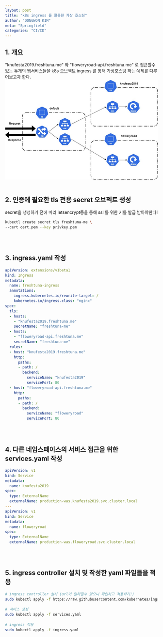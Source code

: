 ```yaml
---
layout: post
title: "k8s ingress 를 활용한 가상 호스팅"
author: "DONGWON KIM"
meta: "Springfield"
categories: "CI/CD"
---
```


## 1. 개요
"knufesta2019.freshtuna.me" 와 "floweryroad-api.freshtuna.me" 로 접근할수 있는 두개의 웹서비스들을 k8s 오브젝트 ingress 를 통해 가상호스팅 하는 예제를 다루어보고자 한다.
![Image Alt 텍스트](/img/2020/10/06/Ingress/virtual_hosting.jpg)
<br><br>

## 2. 인증에 필요한 tls 전용 secret 오브젝트 생성
secret을 생성하기 전에 미리 letsencrypt등을 통해 ssl 를 위한 키를 발급 받아야한다!

```sh
kubectl create secret tls freshtuna-me \
--cert cert.pem --key privkey.pem
```
<br><br>

## 3. ingress.yaml 작성
```yaml
apiVersion: extensions/v1beta1
kind: Ingress
metadata:
  name: freshtuna-ingress
  annotations:
    ingress.kubernetes.io/rewrite-target: /
    kubernetes.io/ingress.class: "nginx"
spec:
  tls:
  - hosts:
    - "knufesta2019.freshtuna.me"
    secretName: "freshtuna-me"
  - hosts:
    - "floweryroad-api.freshtuna.me"
    secretName: "freshtuna-me"
  rules:
  - host: "knufesta2019.freshtuna.me"
    http:
      paths:
      - path: /
        backend:
          serviceName: "knufesta2019"
          servicePort: 80
  - host: "floweryroad-api.freshtuna.me"
    http:
      paths:
      - path: /
        backend:
          serviceName: "floweryroad"
          servicePort: 80
```
<br><br>

## 4. 다른 네임스페이스의 서비스 접근을 위한 services.yaml 작성
```yaml
apiVersion: v1
kind: Service
metadata:
  name: knufesta2019
spec:
  type: ExternalName
  externalName: production-was.knufesta2019.svc.cluster.local
---
apiVersion: v1
kind: Service
metadata:
  name: floweryroad
spec:
  type: ExternalName
  externalName: production-was.floweryroad.svc.cluster.local
```
<br><br>

## 5. ingress controller 설치 및 작성한 yaml 파일들을 적용
```sh
# ingress controller 설치 (url이 달라질수 있으니 확인하고 적용하기!)
sudo kubectl apply -f https://raw.githubusercontent.com/kubernetes/ingress-nginx/controller-v0.35.0/deploy/static/provider/baremetal/deploy.yaml

# 서비스 생성
sudo kubectl apply -f services.yaml

# ingress 적용
sudo kubectl apply -f ingress.yaml
```
